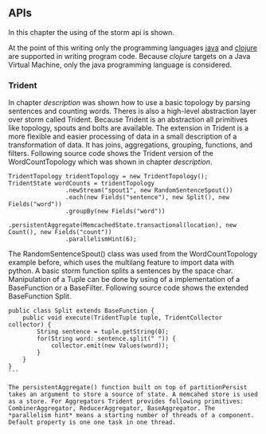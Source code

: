 ## APIs

In this chapter the using of the storm api is shown.

At the point of this writing only the programming languages [java](http://www.java.com) and [clojure](http://clojure.org/) are supported in writing program code. Because *clojure* targets on a Java Virtual Machine, only the java programming language is considered.

### Trident

In chapter *description* was shown how to use a basic topology by parsing sentences and counting words. Theres is also a high-level abstraction layer over storm called Trident. Because Trident is an abstraction all primitives like topology, spouts and bolts are available. The extension in Trident is a more flexible and easier processing of data in a small description of a transformation of data. It has joins, aggregations, grouping, functions, and filters. Following source code shows the Trident version of the WordCountTopology which was shown in chapter *description*.

```
TridentTopology tridentTopology = new TridentTopology();
TridentState wordCounts = tridentTopology
				.newStream("spout1", new RandomSentenceSpout())
				.each(new Fields("sentence"), new Split(), new Fields("word"))
				.groupBy(new Fields("word"))
				.persistentAggregate(MemcachedState.transactional(location), new Count(), new Fields("count"))
				.parallelismHint(6);
```

The RandomSentenceSpout() class was used from the WordCountTopology example before, which uses the multilang feature to import data with python. A basic storm function splits a sentences by the space char. Manipulation of a Tuple can be done by using of a implementation of a BaseFunction or a BaseFilter. Following source code shows the extended BaseFunction Split.

````
public class Split extends BaseFunction {
	public void execute(TridentTuple tuple, TridentCollector collector) {
		String sentence = tuple.getString(0);
		for(String word: sentence.split(" ")) {
			collector.emit(new Values(word));
		}
	}
}
```

The persistentAggregate() function built on top of partitionPersist takes an argument to store a source of state. A memcahed store is used as a store. For Aggregators Trident provides following primitives: CombinerAggregator, ReducerAggregator, BaseAggregator. The *parallelism hint* means a starting number of threads of a component. Default property is one one task in one thread.